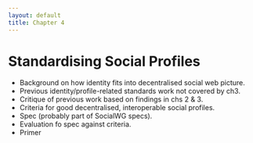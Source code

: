 ```yaml
---
layout: default
title: Chapter 4
---
```


# Standardising Social Profiles

* Background on how identity fits into decentralised social web picture.
* Previous identity/profile-related standards work not covered by ch3.
* Critique of previous work based on findings in chs 2 & 3.
* Criteria for good decentralised, interoperable social profiles.
* Spec (probably part of SocialWG specs).
* Evaluation fo spec against criteria.
* Primer